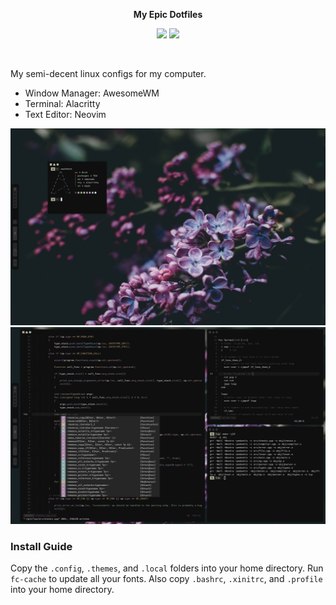<p align="center">
	<b>My Epic Dotfiles</b>
</p> 

<p align="center"> 
	<img src="https://img.shields.io/github/stars/Mespyr/dotfiles?color=e5c76b&labelColor=22292b&style=for-the-badge">
	<img src="https://img.shields.io/github/issues/Mespyr/dotfiles?color=67b0e8&labelColor=22292b&style=for-the-badge">
	<!-- <img src="https://img.shields.io/static/v1?label=license&message=MIT&color=8ccf7e&labelColor=22292b&style=for-the-badge"> -->
	<!-- <img src="https://img.shields.io/github/forks/Mespyr/dotfiles?color=e74c4c&labelColor=1b2224&style=for-the-badge"> -->
</p> 

</br>

My semi-decent linux configs for my computer.
- Window Manager: AwesomeWM
- Terminal: Alacritty
- Text Editor: Neovim

![docs/assets/screenshot.png](docs/assets/screenshot.png)
![docs/assets/screenshot_000.png](docs/assets/screenshot_000.png)

### Install Guide

Copy the `.config`, `.themes`, and `.local` folders into your home directory.
Run `fc-cache` to update all your fonts.
Also copy `.bashrc`, `.xinitrc`, and `.profile` into your home directory.
